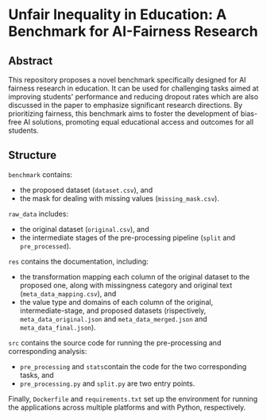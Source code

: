 # Unfair Inequality in Education: A Benchmark for AI-Fairness Research

## Abstract

This repository proposes a novel benchmark specifically designed for AI fairness research in education.
It can be used for challenging tasks aimed at improving students' performance and reducing dropout rates which are also discussed in the paper to emphasize significant research directions.
By prioritizing fairness,  this benchmark aims to foster the development of bias-free AI solutions, promoting equal educational access and outcomes for all students.

## Structure

```benchmark```
contains:
- the proposed dataset (```dataset.csv```), and
- the mask for dealing with missing values (```missing_mask.csv```).

```raw_data``` includes:
- the original dataset (```original.csv```), and
- the intermediate stages of the pre-processing pipeline (```split``` and ```pre_processed```).

```res``` contains the documentation, including:
- the transformation mapping each column of the original dataset to the proposed one, along with missingness category and original text (```meta_data_mapping.csv```), and
- the value type and domains of each column of the original, intermediate-stage, and proposed datasets (rispectively, ```meta_data_original.json``` and ```meta_data_merged.json``` and ```meta_data_final.json```).

```src``` contains the source code for running the pre-processing and corresponding analysis:
- ```pre_processing``` and ```stats```contain the code for the two corresponding tasks, and
- ```pre_processing.py``` and ```split.py``` are two entry points.

Finally, ```Dockerfile``` and ```requirements.txt``` set up the environment for running the applications across multiple platforms and with Python, respectively.

